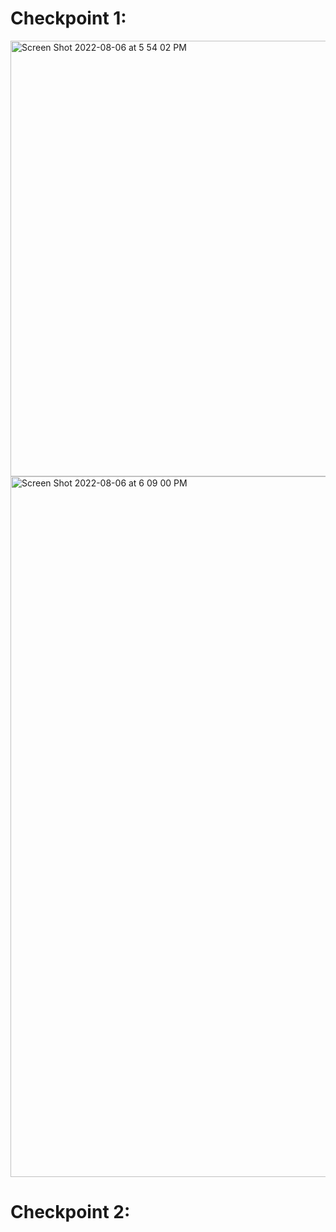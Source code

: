 # Checkpoint 1:
<img width="697" alt="Screen Shot 2022-08-06 at 5 54 02 PM" src="https://user-images.githubusercontent.com/75590646/183267616-3a840696-2fdc-48fb-bea2-c33b174e00b3.png">

<img width="1121" alt="Screen Shot 2022-08-06 at 6 09 00 PM" src="https://user-images.githubusercontent.com/75590646/183267620-7fcfd6d0-814b-41b8-9431-4b9fe5ae335f.png">

# Checkpoint 2:
